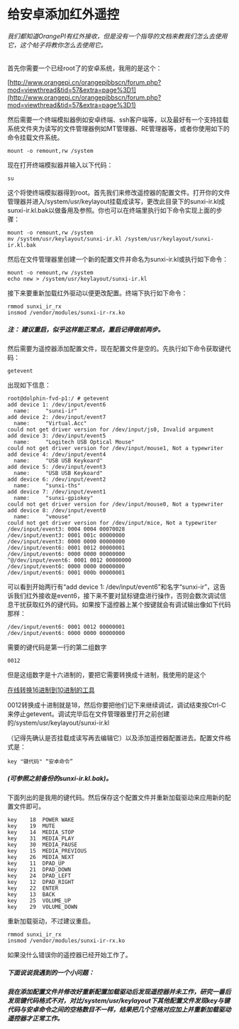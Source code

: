 # 给安卓添加红外遥控

###### 我们都知道OrangePI有红外接收，但是没有一个指导的文档来教我们怎么去使用它，这个帖子将教你怎么去使用它。

首先你需要一个已经root了的安卓系统，我用的是这个：

[http://www.orangepi.cn/orangepibbscn/forum.php?mod=viewthread&tid=57&extra=page%3D1](http://www.orangepi.cn/orangepibbscn/forum.php?mod=viewthread&tid=57&extra=page%3D1)

然后需要一个终端模拟器例如安卓终端、ssh客户端等，以及最好有一个支持挂载系统文件夹为读写的文件管理器例如MT管理器、RE管理器等，或者你使用如下的命令挂载文件系统。

```
mount -o remount,rw /system
```

现在打开终端模拟器并输入以下代码：

```
su
```

这个将使终端模拟器得到root。首先我们来修改遥控器的配置文件。打开你的文件管理器并进入/system/usr/keylayout挂载成读写，更改此目录下的sunxi-ir.kl成sunxi-ir.kl.bak以做备用及参照。你也可以在终端里执行如下命令实现上面的步骤：

```
mount -o remount,rw /system
mv /system/usr/keylayout/sunxi-ir.kl /system/usr/keylayout/sunxi-ir.kl.bak
```

然后在文件管理器里创建一个新的配置文件并命名为sunxi-ir.kl或执行如下命令：

```
mount -o remount,rw /system
echo new > /system/usr/keylayout/sunxi-ir.kl
```

接下来要重新加载红外驱动以便更改配置。终端下执行如下命令：

```
rmmod sunxi_ir_rx
insmod /vendor/modules/sunxi-ir-rx.ko
```

##### 注： 建议重启，似乎这样能正常点，重启记得做前两步。

然后需要为遥控器添加配置文件，现在配置文件是空的。先执行如下命令获取键代码：

```
getevent
```

出现如下信息：

```
root@dolphin-fvd-p1:/ # getevent
add device 1: /dev/input/event6
  name:     "sunxi-ir"
add device 2: /dev/input/event7
  name:     "Virtual.Acc"
could not get driver version for /dev/input/js0, Invalid argument
add device 3: /dev/input/event5
  name:     "Logitech USB Optical Mouse"
could not get driver version for /dev/input/mouse1, Not a typewriter
add device 4: /dev/input/event4
  name:     "USB USB Keykoard"
add device 5: /dev/input/event3
  name:     "USB USB Keykoard"
add device 6: /dev/input/event2
  name:     "sunxi-ths"
add device 7: /dev/input/event1
  name:     "sunxi-gpiokey"
could not get driver version for /dev/input/mouse0, Not a typewriter
add device 8: /dev/input/event0
  name:     "vmouse"
could not get driver version for /dev/input/mice, Not a typewriter
/dev/input/event3: 0004 0004 00070028
/dev/input/event3: 0001 001c 00000000
/dev/input/event3: 0000 0000 00000000
/dev/input/event6: 0001 0012 00000001
/dev/input/event6: 0000 0000 00000000
^@/dev/input/event6: 0001 0012 00000000
/dev/input/event6: 0000 0000 00000000
/dev/input/event6: 0001 000b 00000001
```

可以看到开始两行有“add device 1: /dev/input/event6”和名字“sunxi-ir”，这告诉我们红外接收是event6，接下来不要对鼠标键盘进行操作，否则会数次调试信息干扰获取红外的键代码。如果按下遥控器上某个按键就会有调试输出像如下代码那样：

```
/dev/input/event6: 0001 0012 00000001
/dev/input/event6: 0000 0000 00000000
```

需要的键代码是第一行的第二组数字

```
0012
```

但是这组数字是十六进制的，要把它需要转换成十进制，我使用的是这个

[在线转换16进制到10进制的工具](http://www.binaryhexconverter.com/hex-to-decimal-converter)

0012转换成十进制就是18，然后你要把他们记下来继续调试，调试结束按Ctrl-C来停止getevent。调试完毕后在文件管理器里打开之前创建的/system/usr/keylayout/sunxi-ir.kl

（记得先确认是否挂载成读写再去编辑它）以及添加遥控器配置进去。配置文件格式是：

```
key "键代码" “安卓命令”
```

##### \(可参照之前备份的sunxi-ir.kl.bak\)。

下面列出的是我用的键代码。然后保存这个配置文件并重新加载驱动来应用新的配置文件即可。

```
key    18  POWER WAKE
key    19  MUTE
key    14  MEDIA_STOP
key    31  MEDIA_PLAY
key    30  MEDIA_PAUSE
key    15  MEDIA_PREVIOUS
key    26  MEDIA_NEXT
key    11  DPAD_UP
key    21  DPAD_DOWN
key    24  DPAD_LEFT
key    12  DPAD_RIGHT
key    22  ENTER
key    13  BACK
key    25  VOLUME_UP
key    29  VOLUME_DOWN
```

重新加载驱动，不过建议重启。

```
rmmod sunxi_ir_rx
insmod /vendor/modules/sunxi-ir-rx.ko
```

如果没什么错误你的遥控器已经开始工作了。

##### 下面说说我遇到的一个小问题：

##### 我在添加配置文件并修改好重新配置加载驱动后发现遥控器并未工作，研究一番后发现键代码格式不对，对比/system/usr/keylayout下其他配置文件发现key与键代码与安卓命令之间的空格数目不一样，结果把几个空格对应加上并重新加载驱动遥控器才正常工作。



